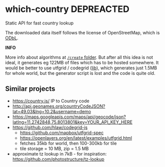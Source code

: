 # which-country DEPREACTED
Static API for fast country lookup



The downloaded data itself follows the license of OpenStreetMap, which is [ODbL](https://opendatacommons.org/licenses/odbl/1-0/). 

**INFO**

More info about algorithms at [`/create` folder](create/). But after all this idea is not ideal, it generates eg 122MB of files which has to be hosted somewhere. It would be better to use utfgrid / codegrid ([lib](https://github.com/hlaw/codegrid-js)), which generates just 1.5MB for whole world, but the generator script is lost and the code is quite old.


Similar projects
----------------

- https://country.is/ IP to Country code
- http://api.geonames.org/countryCodeJSON?lat=49.03&lng=10.2&username=demo
- https://maps.googleapis.com/maps/api/geocode/json?latlng=11.2742848,75.8013801&key=YOUR_API_KEY_HERE
- https://github.com/hlaw/codegrid-js
  - https://github.com/mapbox/utfgrid-spec
  - https://openlayers.org/en/latest/examples/utfgrid.html
  - fetches 35kb for world, then 100-300kb for tile
  - tile storage = 10 MB, zip = 1.5 MB
- approximate tz lookup in 7kB - for inspiration: https://github.com/photostructure/tz-lookup

